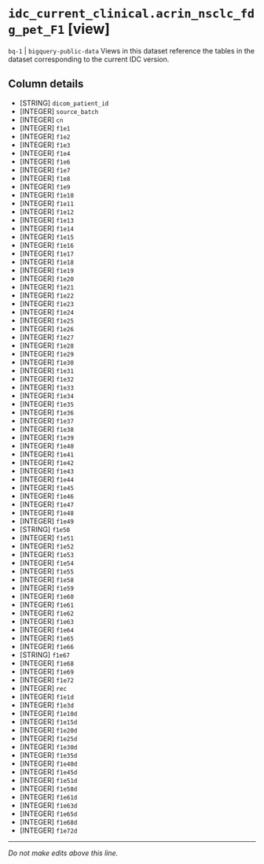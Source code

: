 # `idc_current_clinical.acrin_nsclc_fdg_pet_F1` [view]
`bq-1` | `bigquery-public-data`
Views in this dataset reference the tables in the dataset corresponding to the current IDC version.

## Column details
* [STRING]    `dicom_patient_id`
* [INTEGER]   `source_batch`
* [INTEGER]   `cn`
* [INTEGER]   `f1e1`
* [INTEGER]   `f1e2`
* [INTEGER]   `f1e3`
* [INTEGER]   `f1e4`
* [INTEGER]   `f1e6`
* [INTEGER]   `f1e7`
* [INTEGER]   `f1e8`
* [INTEGER]   `f1e9`
* [INTEGER]   `f1e10`
* [INTEGER]   `f1e11`
* [INTEGER]   `f1e12`
* [INTEGER]   `f1e13`
* [INTEGER]   `f1e14`
* [INTEGER]   `f1e15`
* [INTEGER]   `f1e16`
* [INTEGER]   `f1e17`
* [INTEGER]   `f1e18`
* [INTEGER]   `f1e19`
* [INTEGER]   `f1e20`
* [INTEGER]   `f1e21`
* [INTEGER]   `f1e22`
* [INTEGER]   `f1e23`
* [INTEGER]   `f1e24`
* [INTEGER]   `f1e25`
* [INTEGER]   `f1e26`
* [INTEGER]   `f1e27`
* [INTEGER]   `f1e28`
* [INTEGER]   `f1e29`
* [INTEGER]   `f1e30`
* [INTEGER]   `f1e31`
* [INTEGER]   `f1e32`
* [INTEGER]   `f1e33`
* [INTEGER]   `f1e34`
* [INTEGER]   `f1e35`
* [INTEGER]   `f1e36`
* [INTEGER]   `f1e37`
* [INTEGER]   `f1e38`
* [INTEGER]   `f1e39`
* [INTEGER]   `f1e40`
* [INTEGER]   `f1e41`
* [INTEGER]   `f1e42`
* [INTEGER]   `f1e43`
* [INTEGER]   `f1e44`
* [INTEGER]   `f1e45`
* [INTEGER]   `f1e46`
* [INTEGER]   `f1e47`
* [INTEGER]   `f1e48`
* [INTEGER]   `f1e49`
* [STRING]    `f1e50`
* [INTEGER]   `f1e51`
* [INTEGER]   `f1e52`
* [INTEGER]   `f1e53`
* [INTEGER]   `f1e54`
* [INTEGER]   `f1e55`
* [INTEGER]   `f1e58`
* [INTEGER]   `f1e59`
* [INTEGER]   `f1e60`
* [INTEGER]   `f1e61`
* [INTEGER]   `f1e62`
* [INTEGER]   `f1e63`
* [INTEGER]   `f1e64`
* [INTEGER]   `f1e65`
* [INTEGER]   `f1e66`
* [STRING]    `f1e67`
* [INTEGER]   `f1e68`
* [INTEGER]   `f1e69`
* [INTEGER]   `f1e72`
* [INTEGER]   `rec`
* [INTEGER]   `f1e1d`
* [INTEGER]   `f1e3d`
* [INTEGER]   `f1e10d`
* [INTEGER]   `f1e15d`
* [INTEGER]   `f1e20d`
* [INTEGER]   `f1e25d`
* [INTEGER]   `f1e30d`
* [INTEGER]   `f1e35d`
* [INTEGER]   `f1e40d`
* [INTEGER]   `f1e45d`
* [INTEGER]   `f1e51d`
* [INTEGER]   `f1e58d`
* [INTEGER]   `f1e61d`
* [INTEGER]   `f1e63d`
* [INTEGER]   `f1e65d`
* [INTEGER]   `f1e68d`
* [INTEGER]   `f1e72d`

-------------------------------------------------------------------------------
*Do not make edits above this line.*
